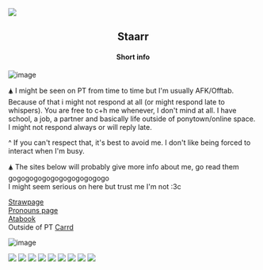 <img src="https://files.catbox.moe/z0ixvx.jpg">

<h2 align="center">Staarr</h2>

<h4 align="center">Short info</h4>

![image](https://github.com/user-attachments/assets/d8c08f1c-bd34-49ca-a6e9-05c4aac15fd9)

🛦 I might be seen on PT from time to time but I'm usually AFK/Offtab. Because of that i might not respond at all (or might respond late to whispers). You are free to c+h me whenever, I don't mind at all.
I have school, a job, a partner and basically life outside of ponytown/online space. I might not respond always or will reply late.

^ If you can't respect that, it's best to avoid me. I don't like being forced to interact when I'm busy.

🛦 The sites below will probably give more info about me, go read them gogogogogogogogogogogogo        
     I might seem serious on here but trust me I'm not  :3c 

[Strawpage](https://staarrplanetoucher.straw.page)          
[Pronouns page](https://en.pronouns.page/@Staarr)  
[Atabook](https://staarr.atabook.org)  
Outside of PT [Carrd](https://whimsystaarr.carrd.co)  


![image](https://github.com/user-attachments/assets/b0540588-7230-4883-96dd-a6917b6209b7)


  <img src="https://files.catbox.moe/efq8w9.jpg"/>  <img src="https://files.catbox.moe/25z66u.gif"> <img src="https://files.catbox.moe/p7keme.gif"> <img src="https://files.catbox.moe/yltdfr.gif"> <img src="https://files.catbox.moe/jeabb0.gif"> <img src="https://files.catbox.moe/oi5i3w.gif"> <img src="https://files.catbox.moe/fhha6r.gif"> <img src="https://files.catbox.moe/d85zl0.gif"> <img src="https://files.catbox.moe/k6n9fz.gif">
